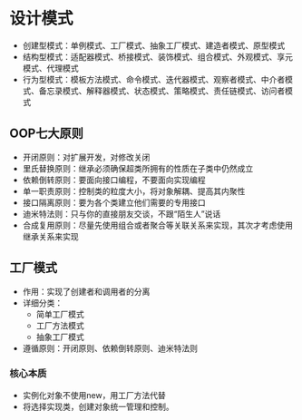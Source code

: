 # 设计模式

- 创建型模式：单例模式、工厂模式、抽象工厂模式、建造者模式、原型模式
- 结构型模式：适配器模式、桥接模式、装饰模式、组合模式、外观模式、享元模式、代理模式
- 行为型模式：模板方法模式、命令模式、迭代器模式、观察者模式、中介者模式、备忘录模式、解释器模式、状态模式、策略模式、责任链模式、访问者模式

## OOP七大原则

- 开闭原则：对扩展开发，对修改关闭
- 里氏替换原则：继承必须确保超类所拥有的性质在子类中仍然成立
- 依赖倒转原则：要面向接口编程，不要面向实现编程
- 单一职责原则：控制类的粒度大小，将对象解耦、提高其内聚性
- 接口隔离原则：要为各个类建立他们需要的专用接口
- 迪米特法则：只与你的直接朋友交谈，不跟“陌生人”说话
- 合成复用原则：尽量先使用组合或者聚合等关联关系来实现，其次才考虑使用继承关系来实现

## 工厂模式

- 作用：实现了创建者和调用者的分离
- 详细分类：
  - 简单工厂模式
  - 工厂方法模式
  - 抽象工厂模式
- 遵循原则：开闭原则、依赖倒转原则、迪米特法则

### 核心本质

- 实例化对象不使用new，用工厂方法代替
- 将选择实现类，创建对象统一管理和控制。 